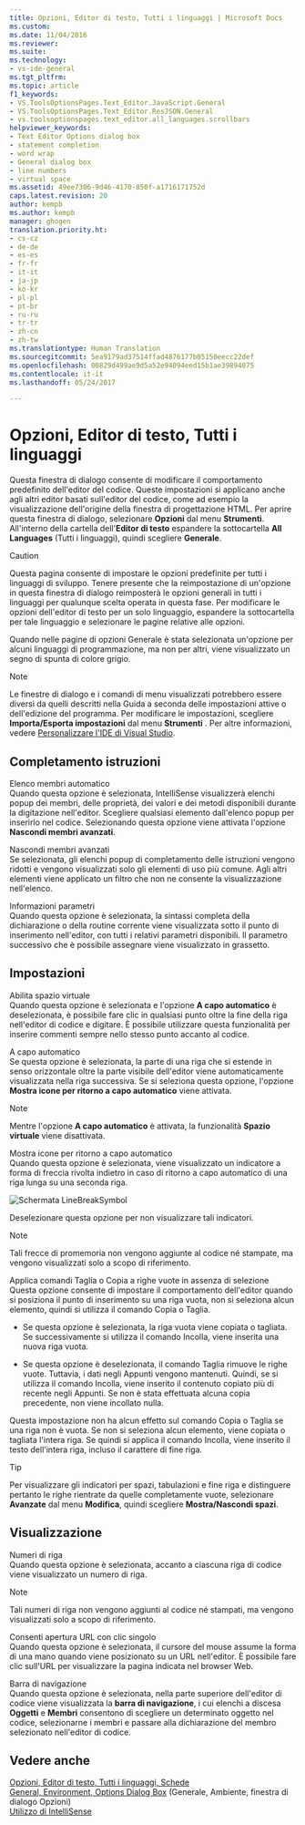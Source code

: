 ```yaml
---
title: Opzioni, Editor di testo, Tutti i linguaggi | Microsoft Docs
ms.custom: 
ms.date: 11/04/2016
ms.reviewer: 
ms.suite: 
ms.technology:
- vs-ide-general
ms.tgt_pltfrm: 
ms.topic: article
f1_keywords:
- VS.ToolsOptionsPages.Text_Editor.JavaScript.General
- VS.ToolsOptionsPages.Text_Editor.ResJSON.General
- vs.toolsoptionspages.text_editor.all_languages.scrollbars
helpviewer_keywords:
- Text Editor Options dialog box
- statement completion
- word wrap
- General dialog box
- line numbers
- virtual space
ms.assetid: 49ee7306-9d46-4170-850f-a1716171752d
caps.latest.revision: 20
author: kempb
ms.author: kempb
manager: ghogen
translation.priority.ht:
- cs-cz
- de-de
- es-es
- fr-fr
- it-it
- ja-jp
- ko-kr
- pl-pl
- pt-br
- ru-ru
- tr-tr
- zh-cn
- zh-tw
ms.translationtype: Human Translation
ms.sourcegitcommit: 5ea9179ad37514ffad4876177b05150eecc22def
ms.openlocfilehash: 00829d499ae9d5a52e94094eed15b1ae39894075
ms.contentlocale: it-it
ms.lasthandoff: 05/24/2017

---
```

# <a name="options-text-editor-all-languages"></a>Opzioni, Editor di testo, Tutti i linguaggi
Questa finestra di dialogo consente di modificare il comportamento predefinito dell'editor del codice. Queste impostazioni si applicano anche agli altri editor basati sull'editor del codice, come ad esempio la visualizzazione dell'origine della finestra di progettazione HTML. Per aprire questa finestra di dialogo, selezionare **Opzioni** dal menu **Strumenti**. All'interno della cartella dell'**Editor di testo** espandere la sottocartella **All Languages** (Tutti i linguaggi), quindi scegliere **Generale**.  
  
> [!CAUTION]
>  Questa pagina consente di impostare le opzioni predefinite per tutti i linguaggi di sviluppo. Tenere presente che la reimpostazione di un'opzione in questa finestra di dialogo reimposterà le opzioni generali in tutti i linguaggi per qualunque scelta operata in questa fase. Per modificare le opzioni dell'editor di testo per un solo linguaggio, espandere la sottocartella per tale linguaggio e selezionare le pagine relative alle opzioni.  
  
 Quando nelle pagine di opzioni Generale è stata selezionata un'opzione per alcuni linguaggi di programmazione, ma non per altri, viene visualizzato un segno di spunta di colore grigio.  
  
> [!NOTE]
>  Le finestre di dialogo e i comandi di menu visualizzati potrebbero essere diversi da quelli descritti nella Guida a seconda delle impostazioni attive o dell'edizione del programma. Per modificare le impostazioni, scegliere **Importa/Esporta impostazioni** dal menu **Strumenti** . Per altre informazioni, vedere [Personalizzare l'IDE di Visual Studio](../../ide/personalizing-the-visual-studio-ide.md).  
  
## <a name="statement-completion"></a>Completamento istruzioni  
 Elenco membri automatico  
 Quando questa opzione è selezionata, IntelliSense visualizzerà elenchi popup dei membri, delle proprietà, dei valori e dei metodi disponibili durante la digitazione nell'editor. Scegliere qualsiasi elemento dall'elenco popup per inserirlo nel codice. Selezionando questa opzione viene attivata l'opzione **Nascondi membri avanzati**.  
  
 Nascondi membri avanzati  
 Se selezionata, gli elenchi popup di completamento delle istruzioni vengono ridotti e vengono visualizzati solo gli elementi di uso più comune. Agli altri elementi viene applicato un filtro che non ne consente la visualizzazione nell'elenco.  
  
 Informazioni parametri  
 Quando questa opzione è selezionata, la sintassi completa della dichiarazione o della routine corrente viene visualizzata sotto il punto di inserimento nell'editor, con tutti i relativi parametri disponibili. Il parametro successivo che è possibile assegnare viene visualizzato in grassetto.  
  
## <a name="settings"></a>Impostazioni  
 Abilita spazio virtuale  
 Quando questa opzione è selezionata e l'opzione **A capo automatico** è deselezionata, è possibile fare clic in qualsiasi punto oltre la fine della riga nell'editor di codice e digitare. È possibile utilizzare questa funzionalità per inserire commenti sempre nello stesso punto accanto al codice.  
  
 A capo automatico  
 Se questa opzione è selezionata, la parte di una riga che si estende in senso orizzontale oltre la parte visibile dell'editor viene automaticamente visualizzata nella riga successiva. Se si seleziona questa opzione, l'opzione **Mostra icone per ritorno a capo automatico** viene attivata.  
  
> [!NOTE]
>  Mentre l'opzione **A capo automatico** è attivata, la funzionalità **Spazio virtuale** viene disattivata.  
  
 Mostra icone per ritorno a capo automatico  
 Quando questa opzione è selezionata, viene visualizzato un indicatore a forma di freccia rivolta indietro in caso di ritorno a capo automatico di una riga lunga su una seconda riga.  
  
 ![Schermata LineBreakSymbol](~/docs/ide/reference/media/linebreak.gif "interruzione riga")  
  
 Deselezionare questa opzione per non visualizzare tali indicatori.  
  
> [!NOTE]
>  Tali frecce di promemoria non vengono aggiunte al codice né stampate, ma vengono visualizzati solo a scopo di riferimento.  
  
 Applica comandi Taglia o Copia a righe vuote in assenza di selezione  
 Questa opzione consente di impostare il comportamento dell'editor quando si posiziona il punto di inserimento su una riga vuota, non si seleziona alcun elemento, quindi si utilizza il comando Copia o Taglia.  
  
-   Se questa opzione è selezionata, la riga vuota viene copiata o tagliata. Se successivamente si utilizza il comando Incolla, viene inserita una nuova riga vuota.  
  
-   Se questa opzione è deselezionata, il comando Taglia rimuove le righe vuote. Tuttavia, i dati negli Appunti vengono mantenuti. Quindi, se si utilizza il comando Incolla, viene inserito il contenuto copiato più di recente negli Appunti. Se non è stata effettuata alcuna copia precedente, non viene incollato nulla.  
  
 Questa impostazione non ha alcun effetto sul comando Copia o Taglia se una riga non è vuota. Se non si seleziona alcun elemento, viene copiata o tagliata l'intera riga. Se quindi si applica il comando Incolla, viene inserito il testo dell'intera riga, incluso il carattere di fine riga.  
  
> [!TIP]
>  Per visualizzare gli indicatori per spazi, tabulazioni e fine riga e distinguere pertanto le righe rientrate da quelle completamente vuote, selezionare **Avanzate** dal menu **Modifica**, quindi scegliere **Mostra/Nascondi spazi**.  
  
## <a name="display"></a>Visualizzazione  
 Numeri di riga  
 Quando questa opzione è selezionata, accanto a ciascuna riga di codice viene visualizzato un numero di riga.  
  
> [!NOTE]
>  Tali numeri di riga non vengono aggiunti al codice né stampati,  ma vengono visualizzati solo a scopo di riferimento.  
  
 Consenti apertura URL con clic singolo  
 Quando questa opzione è selezionata, il cursore del mouse assume la forma di una mano quando viene posizionato su un URL nell'editor. È possibile fare clic sull'URL per visualizzare la pagina indicata nel browser Web.  
  
 Barra di navigazione  
 Quando questa opzione è selezionata, nella parte superiore dell'editor di codice viene visualizzata la **barra di navigazione**,  i cui elenchi a discesa **Oggetti** e **Membri** consentono di scegliere un determinato oggetto nel codice, selezionarne i membri e passare alla dichiarazione del membro selezionato nell'editor di codice.  
  
## <a name="see-also"></a>Vedere anche  
 [Opzioni, Editor di testo, Tutti i linguaggi, Schede](../../ide/reference/options-text-editor-all-languages-tabs.md)   
 [General, Environment, Options Dialog Box](../../ide/reference/general-environment-options-dialog-box.md)  (Generale, Ambiente, finestra di dialogo Opzioni)  
 [Utilizzo di IntelliSense](../../ide/using-intellisense.md)

